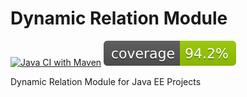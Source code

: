 # Dynamic Relation Module

[![Java CI with Maven](https://github.com/Mom0aut/DynamicRelations/actions/workflows/maven.yml/badge.svg)](https://github.com/Mom0aut/DynamicRelations/actions/workflows/maven.yml) ![Coverage](.github/badges/jacoco.svg)

Dynamic Relation Module for Java EE Projects
